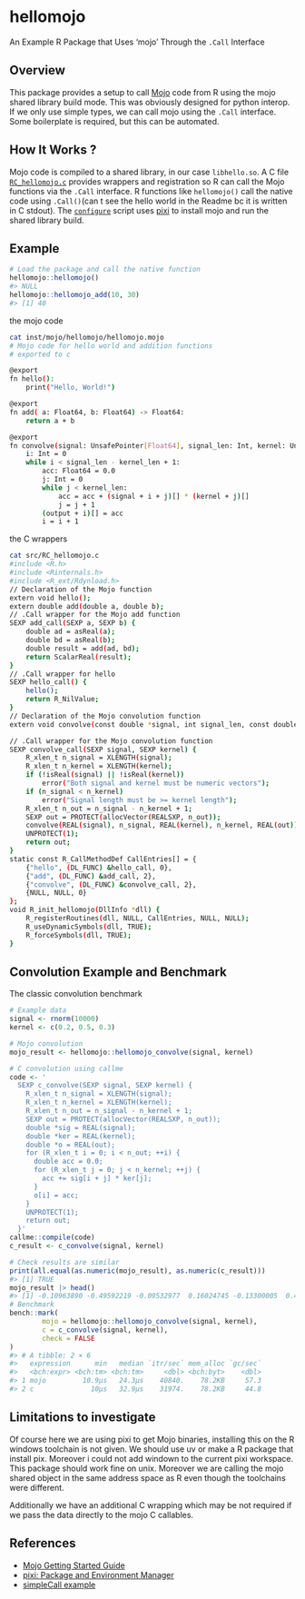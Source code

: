 
# hellomojo

An Example R Package that Uses ‘mojo’ Through the `.Call` Interface

## Overview

This package provides a setup to call
[Mojo](https://www.modular.com/mojo) code from R using the mojo shared
library build mode. This was obviously designed for python interop. If
we only use simple types, we can call mojo using the `.Call` interface.
Some boilerplate is required, but this can be automated.

## How It Works ?

Mojo code is compiled to a shared library, in our case `libhello.so`. A
C file [`RC_hellomojo.c`](src/RC_hellomojo.c) provides wrappers and
registration so R can call the Mojo functions via the `.Call` interface.
R functions like `hellomojo()` call the native code using `.Call()`(can
t see the hello world in the Readme bc it is written in C stdout). The
[`configure`](configure) script uses [pixi](https://pixi.sh/) to install
mojo and run the shared library build.

## Example

``` r
# Load the package and call the native function
hellomojo::hellomojo()
#> NULL
hellomojo::hellomojo_add(10, 30)
#> [1] 40
```

the mojo code

``` bash
cat inst/mojo/hellomojo/hellomojo.mojo
# Mojo code for hello world and addition functions
# exported to c 

@export
fn hello():
    print("Hello, World!")

@export
fn add( a: Float64, b: Float64) -> Float64:
    return a + b

@export
fn convolve(signal: UnsafePointer[Float64], signal_len: Int, kernel: UnsafePointer[Float64], kernel_len: Int, output: UnsafePointer[Float64]):
    i: Int = 0
    while i < signal_len - kernel_len + 1:
        acc: Float64 = 0.0
        j: Int = 0
        while j < kernel_len:
            acc = acc + (signal + i + j)[] * (kernel + j)[]
            j = j + 1
        (output + i)[] = acc
        i = i + 1
```

the C wrappers

``` bash
cat src/RC_hellomojo.c
#include <R.h>
#include <Rinternals.h>
#include <R_ext/Rdynload.h>
// Declaration of the Mojo function
extern void hello();
extern double add(double a, double b);
// .Call wrapper for the Mojo add function
SEXP add_call(SEXP a, SEXP b) {
    double ad = asReal(a);
    double bd = asReal(b);
    double result = add(ad, bd);
    return ScalarReal(result);
}
// .Call wrapper for hello 
SEXP hello_call() {
    hello();
    return R_NilValue;
}
// Declaration of the Mojo convolution function
extern void convolve(const double *signal, int signal_len, const double *kernel, int kernel_len, double *output);

// .Call wrapper for the Mojo convolution function
SEXP convolve_call(SEXP signal, SEXP kernel) {
    R_xlen_t n_signal = XLENGTH(signal);
    R_xlen_t n_kernel = XLENGTH(kernel);
    if (!isReal(signal) || !isReal(kernel))
        error("Both signal and kernel must be numeric vectors");
    if (n_signal < n_kernel)
        error("Signal length must be >= kernel length");
    R_xlen_t n_out = n_signal - n_kernel + 1;
    SEXP out = PROTECT(allocVector(REALSXP, n_out));
    convolve(REAL(signal), n_signal, REAL(kernel), n_kernel, REAL(out));
    UNPROTECT(1);
    return out;
}
static const R_CallMethodDef CallEntries[] = {
    {"hello", (DL_FUNC) &hello_call, 0},
    {"add", (DL_FUNC) &add_call, 2},
    {"convolve", (DL_FUNC) &convolve_call, 2},
    {NULL, NULL, 0}
};
void R_init_hellomojo(DllInfo *dll) {
    R_registerRoutines(dll, NULL, CallEntries, NULL, NULL);
    R_useDynamicSymbols(dll, TRUE);
    R_forceSymbols(dll, TRUE);
}
```

## Convolution Example and Benchmark

The classic convolution benchmark

``` r
# Example data
signal <- rnorm(10000)
kernel <- c(0.2, 0.5, 0.3)

# Mojo convolution
mojo_result <- hellomojo::hellomojo_convolve(signal, kernel)

# C convolution using callme
code <- '
  SEXP c_convolve(SEXP signal, SEXP kernel) {
    R_xlen_t n_signal = XLENGTH(signal);
    R_xlen_t n_kernel = XLENGTH(kernel);
    R_xlen_t n_out = n_signal - n_kernel + 1;
    SEXP out = PROTECT(allocVector(REALSXP, n_out));
    double *sig = REAL(signal);
    double *ker = REAL(kernel);
    double *o = REAL(out);
    for (R_xlen_t i = 0; i < n_out; ++i) {
      double acc = 0.0;
      for (R_xlen_t j = 0; j < n_kernel; ++j) {
        acc += sig[i + j] * ker[j];
      }
      o[i] = acc;
    }
    UNPROTECT(1);
    return out;
  }'
callme::compile(code)
c_result <- c_convolve(signal, kernel)

# Check results are similar
print(all.equal(as.numeric(mojo_result), as.numeric(c_result)))
#> [1] TRUE
mojo_result |> head()
#> [1] -0.10963890 -0.49592219 -0.09532977  0.16024745 -0.13300005  0.42368430
# Benchmark
bench::mark(
        mojo = hellomojo::hellomojo_convolve(signal, kernel),
        c = c_convolve(signal, kernel),
        check = FALSE
)    
#> # A tibble: 2 × 6
#>   expression      min   median `itr/sec` mem_alloc `gc/sec`
#>   <bch:expr> <bch:tm> <bch:tm>     <dbl> <bch:byt>    <dbl>
#> 1 mojo         10.9µs   24.3µs    40840.    78.2KB     57.3
#> 2 c              10µs   32.9µs    31974.    78.2KB     44.8
```

## Limitations to investigate

Of course here we are using pixi to get Mojo binaries, installing this
on the R windows toolchain is not given. We should use uv or make a R
package that install pix. Moreover i could not add windown to the
current pixi workspace. This package should work fine on unix. Moreover
we are calling the mojo shared object in the same address space as R
even though the toolchains were different.

Additionally we have an additional C wrapping which may be not required
if we pass the data directly to the mojo C callables.

## References

- [Mojo Getting Started
  Guide](https://docs.modular.com/mojo/manual/get-started)  
- [pixi: Package and Environment Manager](https://pixi.sh/)
- [simpleCall example](https://github.com/coolbutuseless/simpleCall)
